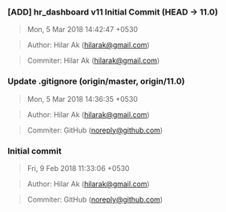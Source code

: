 ### [ADD] hr_dashboard v11 Initial Commit (HEAD -> 11.0)
>Mon, 5 Mar 2018 14:42:47 +0530

>Author: Hilar Ak (hilarak@gmail.com)

>Commiter: Hilar Ak (hilarak@gmail.com)




### Update .gitignore (origin/master, origin/11.0)
>Mon, 5 Mar 2018 14:36:35 +0530

>Author: Hilar Ak (hilarak@gmail.com)

>Commiter: GitHub (noreply@github.com)




### Initial commit
>Fri, 9 Feb 2018 11:33:06 +0530

>Author: Hilar Ak (hilarak@gmail.com)

>Commiter: GitHub (noreply@github.com)





